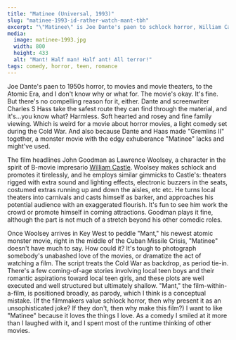 ```yaml
---
title: "Matinee (Universal, 1993)"
slug: "matinee-1993-id-rather-watch-mant-tbh"
excerpt: "\"Matinee\" is Joe Dante's paen to schlock horror, William Castle, the Atomic Era, and I don't know why or what for."
media: 
  image: matinee-1993.jpg
  width: 800
  height: 433
  alt: "Mant! Half man! Half ant! All terror!"
tags: comedy, horror, teen, romance
---
```

Joe Dante's paen to 1950s horror, to movies and movie theaters, to the Atomic Era, and I don't know why or what for. The movie's okay. It's fine. But there's no compelling reason for it, either. Dante and screenwriter Charles S Hass take the safest route they can find through the material, and it's...you know what? Harmless. Soft hearted and rosey and fine family viewing. Which is weird for a movie about horror movies, a light comedy set during the Cold War. And also because Dante and Haas made "Gremlins II" together, a monster movie with the edgy exhuberance "Matinee" lacks and might've used.

The film headlines John Goodman as Lawrence Woolsey, a character in the spirit of B-movie impresario [William Castle](https://en.wikipedia.org/wiki/William_Castle). Woolsey makes schlock and promotes it tirelessly, and he employs similar gimmicks to Castle's: theaters rigged with extra sound and lighting effects, electronic buzzers in the seats, costumed extras running up and down the aisles, etc etc. He turns local theaters into carnivals and casts himself as barker, and approaches his potential audience with an exaggerated flourish. It's fun to see him work the crowd or promote himself in coming attractions. Goodman plays it fine, although the part is not much of a stretch beyond his other comedic roles.

Once Woolsey arrives in Key West to peddle "Mant," his newest atomic monster movie, right in the middle of the Cuban Missile Crisis, "Matinee" doesn't have much to say. How could it? It's tough to photograph somebody's unabashed love of the movies, or dramatize the act of watching a film. The script treats the Cold War as backdrop, as period tie-in. There's a few coming-of-age stories involving local teen boys and their romantic aspirations toward local teen girls, and these plots are well executed and well structured but ultimately shallow. "Mant," the film-within-a-film, is positioned broadly, as parody, which I think is a conceptual mistake. (If the filmmakers value schlock horror, then why present it as an unsophisticated joke? If they don't, then why make this film?) I want to like "Matinee" because it loves the things I love. As a comedy I smiled at it more than I laughed with it, and I spent most of the runtime thinking of other movies.
